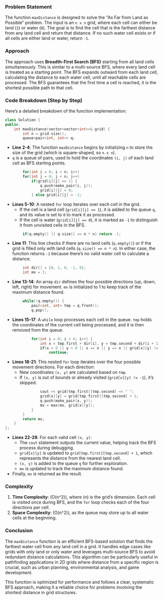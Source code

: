 
### Problem Statement
The function `maxDistance` is designed to solve the "As Far from Land as Possible" problem. The input is an `n x n` grid, where each cell can either be land (`1`) or water (`0`). The goal is to find the cell that is the farthest distance from any land cell and return that distance. If no such water cell exists or if all cells are either land or water, return `-1`.

### Approach
The approach uses **Breadth-First Search (BFS)** starting from all land cells simultaneously. This is similar to a multi-source BFS, where every land cell is treated as a starting point. The BFS expands outward from each land cell, calculating the distance to each water cell, until all reachable cells are processed. The BFS guarantees that the first time a cell is reached, it is the shortest possible path to that cell.

### Code Breakdown (Step by Step)

Here’s a detailed breakdown of the function implementation:

```cpp
class Solution {
public:
    int maxDistance(vector<vector<int>>& grid) {
        int n = grid.size();
        queue<pair<int, int>> q;
```

- **Line 2-4**: The function `maxDistance` begins by initializing `n` to store the size of the grid (which is square-shaped, so `n x n`).
- `q` is a queue of pairs, used to hold the coordinates `(i, j)` of each land cell as BFS starting points.

```cpp
        for(int i = 0; i < n; i++)
        for(int j = 0; j < n; j++)
            if(grid[i][j] == 1) {
                q.push(make_pair(i, j));
                grid[i][j] = 0;
            } else grid[i][j] = -1;
```

- **Lines 5-10**: A nested `for` loop iterates over each cell in the grid.
    - If the cell is a land cell (`grid[i][j] == 1`), it is added to the queue `q`, and its value is set to `0` to mark it as processed.
    - If the cell is water (`grid[i][j] == 0`), it is marked as `-1` to distinguish it from unvisited cells in the BFS.

```cpp
        if(q.empty() || q.size() == n * n) return -1;
```

- **Line 11**: This line checks if there are no land cells (`q.empty()`) or if the grid is filled only with land cells (`q.size() == n * n`). In either case, the function returns `-1` because there’s no valid water cell to calculate a distance.

```cpp
        int dir[] = {0, 1, 0, -1, 0};
        int mx = 1;
```

- **Line 13-14**: An array `dir` defines the four possible directions (up, down, left, right) for movement. `mx` is initialized to 1 to keep track of the maximum distance found.

```cpp
        while(!q.empty()) {
            pair<int, int> tmp = q.front();
            q.pop();
```

- **Lines 15-17**: A `while` loop processes each cell in the queue. `tmp` holds the coordinates of the current cell being processed, and it is then removed from the queue.

```cpp
            for(int i = 0; i < 4; i++) {
                int x = tmp.first + dir[i], y = tmp.second + dir[i + 1];
                if(x < 0 || y < 0 || x == n || y == n || grid[x][y] != -1)
                    continue;
```

- **Lines 18-21**: This nested `for` loop iterates over the four possible movement directions. For each direction:
    - New coordinates `(x, y)` are calculated based on `tmp`.
    - If `(x, y)` is out of bounds or already visited (`grid[x][y] != -1`), it’s skipped.

```cpp
                cout << grid[tmp.first][tmp.second] << " ";
                grid[x][y] = grid[tmp.first][tmp.second] + 1;
                q.push(make_pair(x, y));
                mx = max(mx, grid[x][y]);
            }
        }
        return mx;
    }
};
```

- **Lines 22-28**: For each valid cell `(x, y)`:
    - The `cout` statement outputs the current value, helping track the BFS process during debugging.
    - `grid[x][y]` is updated to `grid[tmp.first][tmp.second] + 1`, which represents the distance from the nearest land cell.
    - `(x, y)` is added to the queue `q` for further exploration.
    - `mx` is updated to track the maximum distance found.
- Finally, `mx` is returned as the result.

### Complexity
1. **Time Complexity**: \(O(n^2)\), where \(n\) is the grid’s dimension. Each cell is visited once during BFS, and the `for` loop checks each of the four directions per cell.
2. **Space Complexity**: \(O(n^2)\), as the queue may store up to all water cells at the beginning.

### Conclusion
The `maxDistance` function is an efficient BFS-based solution that finds the farthest water cell from any land cell in a grid. It handles edge cases like grids with only land or only water and leverages multi-source BFS to avoid redundant distance calculations. This algorithm can be particularly useful in pathfinding applications in 2D grids where distance from a specific region is crucial, such as urban planning, environmental analysis, and game development.

This function is optimized for performance and follows a clear, systematic BFS approach, making it a reliable choice for problems involving the shortest distance in grid structures.